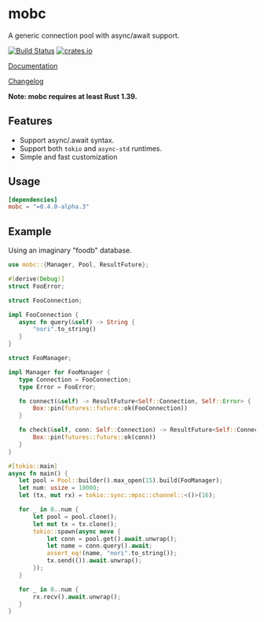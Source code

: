 # mobc

A generic connection pool with async/await support.

[![Build Status](https://travis-ci.com/importcjj/mobc.svg?token=ZZrg3rRkUA8NUGrjEsU9&branch=master)](https://travis-ci.com/importcjj/mobc) [![crates.io](https://img.shields.io/badge/crates.io-latest-%23dea584)](https://crates.io/crates/mobc)

[Documentation](https://docs.rs/mobc/latest/mobc/)

[Changelog](https://github.com/importcjj/mobc/blob/master/CHANGELOG.md)

**Note: mobc requires at least Rust 1.39.**

## Features

* Support async/.await syntax.
* Support both `tokio` and `async-std` runtimes.
* Simple and fast customization


## Usage
```toml
[dependencies]
mobc = "=0.4.0-alpha.3"
```

## Example

Using an imaginary "foodb" database.

```rust
use mobc::{Manager, Pool, ResultFuture};

#[derive(Debug)]
struct FooError;

struct FooConnection;

impl FooConnection {
   async fn query(&self) -> String {
       "nori".to_string()
   }
}

struct FooManager;

impl Manager for FooManager {
   type Connection = FooConnection;
   type Error = FooError;

   fn connect(&self) -> ResultFuture<Self::Connection, Self::Error> {
       Box::pin(futures::future::ok(FooConnection))
   }

   fn check(&self, conn: Self::Connection) -> ResultFuture<Self::Connection, Self::Error> {
       Box::pin(futures::future::ok(conn))
   }
}

#[tokio::main]
async fn main() {
   let pool = Pool::builder().max_open(15).build(FooManager);
   let num: usize = 10000;
   let (tx, mut rx) = tokio::sync::mpsc::channel::<()>(16);

   for _ in 0..num {
       let pool = pool.clone();
       let mut tx = tx.clone();
       tokio::spawn(async move {
           let conn = pool.get().await.unwrap();
           let name = conn.query().await;
           assert_eq!(name, "nori".to_string());
           tx.send(()).await.unwrap();
       });
   }

   for _ in 0..num {
       rx.recv().await.unwrap();
   }
}
```